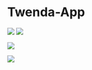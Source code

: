 # Twenda-App


![](https://github.com/FranciscoAlex/twenda-App/blob/main/iPhone%20X-XS-11%20Pro%20%E2%80%93%201.png) ![](https://github.com/FranciscoAlex/twenda-App/blob/main/iPhone%20X-XS-11%20Pro%20%E2%80%93%202.png)


![](https://github.com/FranciscoAlex/twenda-App/blob/main/iPhone%20X-XS-11%20Pro%20%E2%80%93%203.png)

![](https://github.com/FranciscoAlex/twenda-App/blob/main/iPhone%20X-XS-11%20Pro%20%E2%80%93%204.png)
